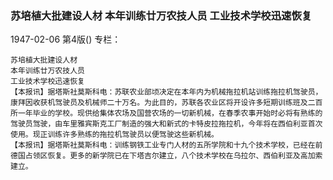### 苏培植大批建设人材  本年训练廿万农技人员  工业技术学校迅速恢复

1947-02-06
第4版()
专栏：

    苏培植大批建设人材
    本年训练廿万农技人员
    工业技术学校迅速恢复
    【本报讯】据塔斯社莫斯科电：苏联农业部顷决定在本年内为机械拖拉机站训练拖拉机驾驶员，康拜因收获机驾驶员及机械师二十万名。为此目的，苏联各农业区将开设许多短期训练班及二百所一年毕业的学校。现供给集体农场及国营农场的一切新机械，在春季农事开始时必将有熟练的驾驶员驾驶，由车里雅宾斯克工厂制造的强大和新式的卡特皮拉拖拉机，今年将在西伯利亚首次使用。现正训练许多熟练的拖拉机驾驶员以便驾驶这些新机械。
    【本报讯】据塔斯社莫斯科电：训练钢铁工业专门人材的五所学院和十九个技术学校，已经在前德国占领区恢复。更多的新学院已在下塔吉尔建立，八个技术学校在乌拉尔、西伯利亚及高加索建立。
